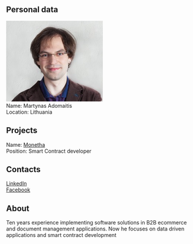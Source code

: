 ## Personal data
![ photo](photo/martynas_adomaitis.png)  
Name: Martynas Adomaitis   
Location: Lithuania  
## Projects 
Name: [Monetha](../projects/monetha.md)  
Position: Smart Contract developer  
## Contacts
[LinkedIn](https://www.linkedin.com/in/martynas-adomaitis-27b83845/)  
[Facebook](https://www.facebook.com/martynas.adomaitis.73)  
## About
Ten years experience implementing software solutions in B2B ecommerce and document management applications. Now he focuses on data driven applications and smart contract development
